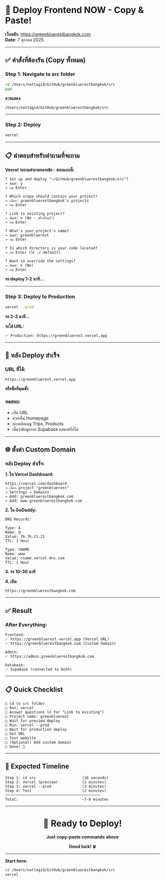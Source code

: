 # 🚀 Deploy Frontend NOW - Copy & Paste!

**เว็บหลัก:** https://greenbluerestbangkok.com  
**Date:** 7 ตุลาคม 2025

---

## ✅ คำสั่งที่ต้องรัน (Copy ทั้งหมด)

### **Step 1: Navigate to src folder**

```bash
cd /Users/nattagid/GitHub/greenbluerestbangkok/src
pwd
```

**ควรแสดง:**
```
/Users/nattagid/GitHub/greenbluerestbangkok/src
```

---

### **Step 2: Deploy**

```bash
vercel
```

---

## 📋 คำตอบสำหรับคำถามที่จะถาม

**Vercel จะถามคำถามหลายข้อ - ตอบแบบนี้:**

```
? Set up and deploy "~/GitHub/greenbluerestbangkok/src"?
→ พิมพ์: y
→ กด Enter

? Which scope should contain your project?
→ เลือก: greenbluerestbangkok's projects
→ กด Enter

? Link to existing project?
→ พิมพ์: n (No - สร้างใหม่!)
→ กด Enter

? What's your project's name?
→ พิมพ์: greenbluerest
→ กด Enter

? In which directory is your code located?
→ กด Enter (ใช้ ./ default)

? Want to override the settings?
→ พิมพ์: n (No)
→ กด Enter
```

**รอ deploy 1-2 นาที...**

---

### **Step 3: Deploy to Production**

```bash
vercel --prod
```

**รอ 2-3 นาที...**

**จะได้ URL:**
```
✅ Production: https://greenbluerest.vercel.app
```

---

## 🎯 หลัง Deploy สำเร็จ

### **URL ที่ได้:**
```
https://greenbluerest.vercel.app
```

**หรือชื่อที่คุณตั้ง**

### **ทดสอบ:**
- เปิด URL
- ควรเห็น Homepage
- ลองคลิกเมนู Trips, Products
- เช็คว่าข้อมูลจาก Supabase แสดงหรือไม่

---

## 🌐 ตั้งค่า Custom Domain

### **หลัง Deploy สำเร็จ:**

**1. ใน Vercel Dashboard:**
```
https://vercel.com/dashboard
→ เลือก project "greenbluerest"
→ Settings → Domains
→ Add: greenbluerestbangkok.com
→ Add: www.greenbluerestbangkok.com
```

**2. ใน GoDaddy:**
```
DNS Records:

Type: A
Name: @
Value: 76.76.21.21
TTL: 1 Hour

Type: CNAME
Name: www
Value: cname.vercel-dns.com
TTL: 1 Hour
```

**3. รอ 10-30 นาที**

**4. เปิด:**
```
https://greenbluerestbangkok.com
```

---

## ✅ Result

### **After Everything:**

```
Frontend:
✅ https://greenbluerest.vercel.app (Vercel URL)
✅ https://greenbluerestbangkok.com (Custom domain)

Admin:
✅ https://admin.greenbluerestbangkok.com

Database:
✅ Supabase (connected to both)
```

---

## 📋 Quick Checklist

```
□ cd to src folder
□ Run: vercel
□ Answer questions (n for "Link to existing")
□ Project name: greenbluerest
□ Wait for preview deploy
□ Run: vercel --prod
□ Wait for production deploy
□ Get URL
□ Test website
□ (Optional) Add custom domain
□ Done! 🎉
```

---

## 🎊 Expected Timeline

```
Step 1: cd src                     (10 seconds)
Step 2: vercel (preview)           (2 minutes)
Step 3: vercel --prod              (3 minutes)
Step 4: Test                       (2 minutes)
───────────────────────────────────────────
Total:                             ~7-8 minutes
```

---

<div align="center">

# 🚀 **Ready to Deploy!**

**Just copy-paste commands above**

**Good luck!** 🍀

</div>

---

**Start here:**
```bash
cd /Users/nattagid/GitHub/greenbluerestbangkok/src
vercel
```

